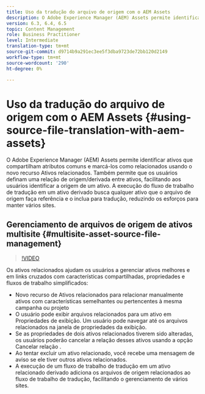 ```yaml
---
title: Uso da tradução do arquivo de origem com o AEM Assets
description: O Adobe Experience Manager (AEM) Assets permite identificar ativos que compartilham atributos comuns e marcá-los como relacionados usando o novo recurso Ativos relacionados. Também permite que os usuários definam uma relação de origem/derivada entre ativos, facilitando aos usuários identificar a origem de um ativo. A execução do fluxo de trabalho de tradução em um ativo derivado busca qualquer ativo que o arquivo de origem faça referência e o inclua para tradução, reduzindo os esforços para manter vários sites.
version: 6.3, 6.4, 6.5
topic: Content Management
role: Business Practitioner
level: Intermediate
translation-type: tm+mt
source-git-commit: d9714b9a291ec3ee5f3dba9723de72bb120d2149
workflow-type: tm+mt
source-wordcount: '290'
ht-degree: 0%

---
```



# Uso da tradução do arquivo de origem com o AEM Assets {#using-source-file-translation-with-aem-assets}

O Adobe Experience Manager (AEM) Assets permite identificar ativos que compartilham atributos comuns e marcá-los como relacionados usando o novo recurso Ativos relacionados. Também permite que os usuários definam uma relação de origem/derivada entre ativos, facilitando aos usuários identificar a origem de um ativo. A execução do fluxo de trabalho de tradução em um ativo derivado busca qualquer ativo que o arquivo de origem faça referência e o inclua para tradução, reduzindo os esforços para manter vários sites.

## Gerenciamento de arquivos de origem de ativos multisite {#multisite-asset-source-file-management}

>[!VIDEO](https://video.tv.adobe.com/v/18331/?quality=9&learn=on)

Os ativos relacionados ajudam os usuários a gerenciar ativos melhores e em links cruzados com características compartilhadas, propriedades e fluxos de trabalho simplificados:

* Novo recurso de Ativos relacionados para relacionar manualmente ativos com características semelhantes ou pertencentes à mesma campanha ou projeto
* O usuário pode exibir arquivos relacionados para um ativo em Propriedades de exibição. Um usuário pode navegar até os arquivos relacionados na janela de propriedades da exibição.
* Se as propriedades de dois ativos relacionados tiverem sido alteradas, os usuários poderão cancelar a relação desses ativos usando a opção Cancelar relação .
* Ao tentar excluir um ativo relacionado, você recebe uma mensagem de aviso se ele tiver outros ativos relacionados.
* A execução de um fluxo de trabalho de tradução em um ativo relacionado derivado adiciona os arquivos de origem relacionados ao fluxo de trabalho de tradução, facilitando o gerenciamento de vários sites.